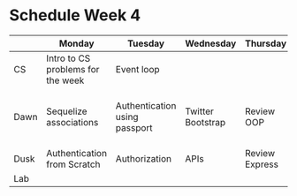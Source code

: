 # Schedule Week 4

|      | Monday | Tuesday | Wednesday | Thursday | Friday |
|------|------|-------|--------|---------|-------|
| CS   | Intro to CS problems for the week | Event loop |  |  |  |
| Dawn | Sequelize associations | Authentication using passport | Twitter Bootstrap | Review OOP | Review CRUD w/ Express & Sequelize |
| Dusk | Authentication from Scratch | Authorization | APIs | Review Express |  |
| Lab  |  |  |  |  |  |
